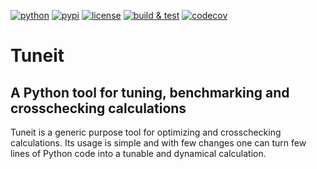 [![python](https://img.shields.io/pypi/pyversions/tuneit.svg?logo=python)](https://pypi.org/project/tuneit/)
[![pypi](https://img.shields.io/pypi/v/tuneit.svg?logo=python)](https://pypi.org/project/tuneit/)
[![license](https://img.shields.io/github/license/sbacchio/tuneit?logo=github)](https://github.com/sbacchio/tuneit/blob/master/LICENSE)
[![build & test](https://img.shields.io/github/workflow/status/sbacchio/tuneit/build%20&%20test?logo=github)](https://github.com/sbacchio/tuneit/actions)
[![codecov](https://img.shields.io/codecov/c/github/sbacchio/tuneit?logo=codecov)](https://codecov.io/gh/sbacchio/tuneit)

# Tuneit

## A Python tool for tuning, benchmarking and crosschecking calculations

Tuneit is a generic purpose tool for optimizing and crosschecking calculations.
Its usage is simple and with few changes one can turn few lines of Python code
into a tunable and dynamical calculation.

